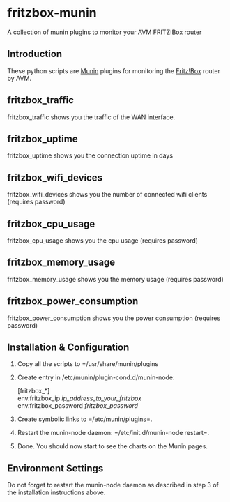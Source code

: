 # fritzbox-munin
A collection of munin plugins to monitor your AVM FRITZ!Box router 
 
## Introduction

   These python scripts are [Munin](http://munin-monitoring.org) plugins for monitoring the [Fritz!Box](http://avm.de/produkte/fritzbox/) router by AVM.

## fritzbox_traffic

  fritzbox\_traffic shows you the traffic of the WAN interface.
 
## fritzbox_uptime

  fritzbox\_uptime shows you the connection uptime in days
## fritzbox\_wifi\_devices

  fritzbox\_wifi\_devices shows you the number of connected wifi clients (requires password)

## fritzbox\_cpu\_usage

  fritzbox\_cpu\_usage shows you the cpu usage (requires password)
  
## fritzbox\_memory\_usage

  fritzbox\_memory\_usage shows you the memory usage (requires password)

##  fritzbox\_power\_consumption

  fritzbox\_power\_consumption shows you the power consumption (requires password)
  

## Installation & Configuration 

1. Copy all the scripts to =/usr/share/munin/plugins
   
2. Create entry in /etc/munin/plugin-cond.d/munin-node:  
    
    [fritzbox_\*]  
    env.fritzbox\_ip *ip_address_to_your_fritzbox*  
    env.fritzbox\_password *fritzbox_password*  

3. Create symbolic links to =/etc/munin/plugins=.

4. Restart the munin-node daemon: =/etc/init.d/munin-node restart=.

5. Done. You should now start to see the charts on the
      Munin pages.

## Environment Settings
   Do not forget to restart the munin-node daemon as described in step
   3 of the installation instructions above.
